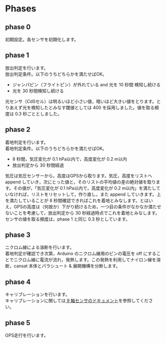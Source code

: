 # Phases
## phase 0

初期設定。各センサを初期化します。

## phase 1

放出判定を行います。  
放出判定条件。以下のうちどちらかを満たせばOK。  
- ジャンパピン（フライトピン）が外れている and 光を 10 秒間  検知し続ける
- 光を 30 秒間検知し続ける  

光センサ（CdSセル）は明るいほど小さい値，暗いほど大きい値をとります。とりあえず光を検知したとみなす閾値としては 400 を採用しました。値を取る頻度は 0.3 秒ごととしました。

## phase 2

着地判定を行います。  
着地判定条件。以下のうちどちらかを満たせばOK。  
- 8 秒間，気圧変化が 0.1 hPa以内で，高度変化が 0.2 m以内
- 放出判定から 30 秒間経過  

気圧は気圧センサーから，高度はGPSから取ります。気圧，高度をリストへ append していき，次にとった値と，そのリストの平均値の差の絶対値を取ります。その値が，「気圧変化が 0.1 hPa以内で，高度変化が 0.2 m以内」を満たしていなければ，リストをリセットして，作り直し，また append していきます。上を満たしていることが 8 秒間確認できればこれを着地とみなします。とはいえ，GPSの高度は（何故か）下がり続けるため，一つ目の条件がなかなか満たせないことを考慮して，放出判定から 30 秒経過時点でこれを着地とみなします。センサの値を取る頻度は，phase 1 と同じ 0.3 秒としています。

## phase 3  

ニクロム線による溶断を行います。  
着地判定が確認でき次第，Arduino のニクロム線用のピンの電圧を off にすることでニクロム線に電流が流れ，発熱します。この発熱を利用してナイロン線を溶断，cansat 本体とパラシュート & 展開機構を分断します。

## phase 4 
キャリブレーションを行います。  
キャリブレーションに関しては[ 9 軸センサのドキュメント](https://github.com/tossyy/cansat2022/blob/master/documents/9ax_doc.md)を参照してください。

## phase 5 
GPS走行を行います。

